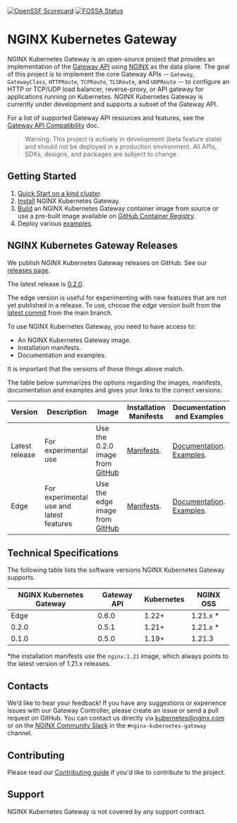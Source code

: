 [![OpenSSF Scorecard](https://api.securityscorecards.dev/projects/github.com/nginxinc/nginx-kubernetes-gateway/badge)](https://api.securityscorecards.dev/projects/github.com/nginxinc/nginx-kubernetes-gateway) [![FOSSA Status](https://app.fossa.com/api/projects/custom%2B5618%2Fgithub.com%2Fnginxinc%2Fnginx-kubernetes-gateway.svg?type=shield)](https://app.fossa.com/projects/custom%2B5618%2Fgithub.com%2Fnginxinc%2Fnginx-kubernetes-gateway?ref=badge_shield)

# NGINX Kubernetes Gateway

NGINX Kubernetes Gateway is an open-source project that provides an implementation of the [Gateway API](https://gateway-api.sigs.k8s.io/) using [NGINX](https://nginx.org/) as the data plane. The goal of this project is to implement the core Gateway APIs -- `Gateway`, `GatewayClass`, `HTTPRoute`, `TCPRoute`, `TLSRoute`, and `UDPRoute` -- to configure an HTTP or TCP/UDP load balancer, reverse-proxy, or API gateway for applications running on Kubernetes. NGINX Kubernetes Gateway is currently under development and supports a subset of the Gateway API.

For a list of supported Gateway API resources and features, see the [Gateway API Compatibility](docs/gateway-api-compatibility.md) doc.

> Warning: This project is actively in development (beta feature state) and should not be deployed in a production environment.
> All APIs, SDKs, designs, and packages are subject to change.

## Getting Started

1. [Quick Start on a kind cluster](docs/running-on-kind.md).
2. [Install](docs/installation.md) NGINX Kubernetes Gateway.
3. [Build](docs/building-the-image.md) an NGINX Kubernetes Gateway container image from source or use a pre-built image available on [GitHub Container Registry](https://github.com/nginxinc/nginx-kubernetes-gateway/pkgs/container/nginx-kubernetes-gateway).
4. Deploy various [examples](examples).

## NGINX Kubernetes Gateway Releases

We publish NGINX Kubernetes Gateway releases on GitHub. See our [releases page](https://github.com/nginxinc/nginx-kubernetes-gateway/releases).

The latest release is [0.2.0](https://github.com/nginxinc/kubernetes-ingress/releases/tag/v0.2.0).

The edge version is useful for experimenting with new features that are not yet published in a release. To use, choose the *edge* version built from the [latest commit](https://github.com/nginxinc/nginx-kubernetes-gateway/commits/main) from the main branch.

To use NGINX Kubernetes Gateway, you need to have access to:
* An NGINX Kubernetes Gateway image.
* Installation manifests.
* Documentation and examples.

It is important that the versions of those things above match.

The table below summarizes the options regarding the images, manifests, documentation and examples and gives your links to the correct versions:

| Version | Description | Image | Installation Manifests | Documentation and Examples |
|-|-|-|-|-|
| Latest release | For experimental use | Use the 0.2.0 image from [GitHub](https://github.com/nginxinc/nginx-kubernetes-gateway/pkgs/container/nginx-kubernetes-gateway) | [Manifests](https://github.com/nginxinc/nginx-kubernetes-gateway/tree/v0.2.0/deploy). | [Documentation](https://github.com/nginxinc/nginx-kubernetes-gateway/tree/v0.2.0/docs). [Examples](https://github.com/nginxinc/nginx-kubernetes-gateway/tree/v0.2.0/examples). |
| Edge| For experimental use and latest features | Use the edge image from [GitHub](https://github.com/nginxinc/nginx-kubernetes-gateway/pkgs/container/nginx-kubernetes-gateway) | [Manifests](https://github.com/nginxinc/nginx-kubernetes-gateway/tree/main/deploy). | [Documentation](https://github.com/nginxinc/nginx-kubernetes-gateway/tree/main/docs). [Examples](https://github.com/nginxinc/nginx-kubernetes-gateway/tree/main/examples). |
## Technical Specifications

The following table lists the software versions NGINX Kubernetes Gateway supports.

| NGINX Kubernetes Gateway | Gateway API | Kubernetes | NGINX OSS |
|-|-|-|-|
| Edge | 0.6.0 | 1.22+ | 1.21.x *|
| 0.2.0 | 0.5.1 | 1.21+ | 1.21.x *|
| 0.1.0 | 0.5.0 | 1.19+ | 1.21.3 |

\*the installation manifests use the `nginx:1.21` image, which always points to the latest version of 1.21.x releases.

## Contacts

We’d like to hear your feedback! If you have any suggestions or experience issues with our Gateway Controller, please create an issue or send a pull request on GitHub. You can contact us directly via kubernetes@nginx.com or on the [NGINX Community Slack](https://nginxcommunity.slack.com/channels/nginx-kubernetes-gateway) in the `#nginx-kubernetes-gateway` channel.

## Contributing

Please read our [Contributing guide](CONTRIBUTING.md) if you'd like to contribute to the project.

## Support

NGINX Kubernetes Gateway is not covered by any support contract.
